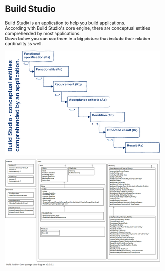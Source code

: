 # Build Studio
Build Studio is an application to help you build applications.\
According with Build Studio's core engine, there are conceptual entities comprehended by most applications.\
Down below you can see them in a big picture that include their relation cardinality as well.

![Conceptual entities comprehended by an application](https://github.com/eduardomessias/build-studio/blob/master/Build%20Studio%20-%20conceptual%20entities%20comprehended%20by%20an%20application.png)

![Core package - class diagram (v0.0.0.1)](https://github.com/eduardomessias/build-studio/blob/master/Build%20Studio%20-%20core%20package%20class%20diagram%20v0.0.0.1.png)
